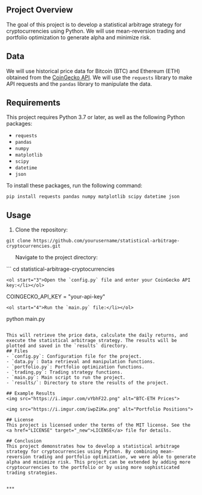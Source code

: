 ## Project Overview
The goal of this project is to develop a statistical arbitrage strategy for cryptocurrencies using Python. We will use mean-reversion trading and portfolio optimization to generate alpha and minimize risk.
## Data
We will use historical price data for Bitcoin (BTC) and Ethereum (ETH) obtained from the <a href="https://www.coingecko.com/api/documentations/v3" target="_new">CoinGecko API</a>. We will use the `requests` library to make API requests and the `pandas` library to manipulate the data.
## Requirements
This project requires Python 3.7 or later, as well as the following Python packages:

- `requests`
- `pandas`
- `numpy`
- `matplotlib`
- `scipy`
- `datetime`
- `json`


To install these packages, run the following command:

```
pip install requests pandas numpy matplotlib scipy datetime json

```
## Usage
1. Clone the repository:


```
git clone https://github.com/yourusername/statistical-arbitrage-cryptocurrencies.git

```
<ol start="2">Navigate to the project directory:</li></ol>
```
cd statistical-arbitrage-cryptocurrencies

```
<ol start="3">Open the `config.py` file and enter your CoinGecko API key:</li></ol>
```
COINGECKO_API_KEY = "your-api-key"

```
<ol start="4">Run the `main.py` file:</li></ol>
```
python main.py

```

This will retrieve the price data, calculate the daily returns, and execute the statistical arbitrage strategy. The results will be plotted and saved in the `results` directory.
## Files
- `config.py`: Configuration file for the project.
- `data.py`: Data retrieval and manipulation functions.
- `portfolio.py`: Portfolio optimization functions.
- `trading.py`: Trading strategy functions.
- `main.py`: Main script to run the project.
- `results/`: Directory to store the results of the project.

## Example Results
<img src="https://i.imgur.com/vYbhF22.png" alt="BTC-ETH Prices">

<img src="https://i.imgur.com/iwpZiKw.png" alt="Portfolio Positions">

## License
This project is licensed under the terms of the MIT license. See the <a href="LICENSE" target="_new">LICENSE</a> file for details.

## Conclusion
This project demonstrates how to develop a statistical arbitrage strategy for cryptocurrencies using Python. By combining mean-reversion trading and portfolio optimization, we were able to generate alpha and minimize risk. This project can be extended by adding more cryptocurrencies to the portfolio or by using more sophisticated trading strategies.


***
